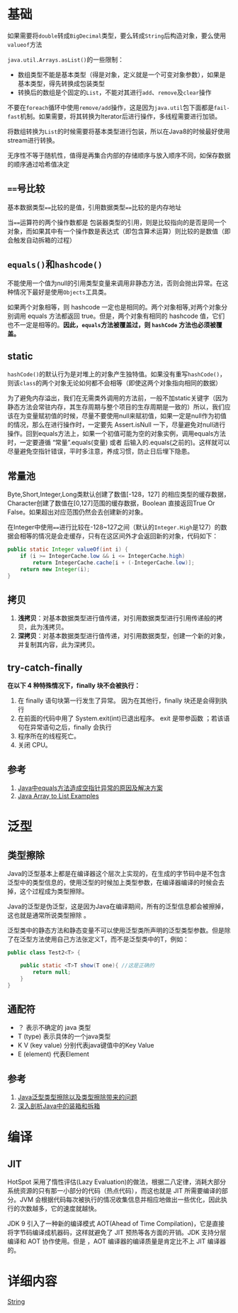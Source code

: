 # 基础

如果需要将`double`转成`BigDecimal`类型，要么转成`String`后构造对象，要么使用`valueof`方法

`java.util.Arrays.asList()`的一些限制：

- 数组类型不能是基本类型（得是对象，定义就是一个可变对象参数），如果是基本类型，得先转换成包装类型
- 转换后的数组是个固定的`List`，不能对其进行`add`、`remove`及`clear`操作

不要在`foreach`循环中使用`remove/add`操作，这是因为`java.util`包下面都是`fail-fast`机制。如果需要，将其转换为Iterator后进行操作，多线程需要进行加锁。

将数组转换为`List`的时候需要将基本类型进行包装，所以在Java8的时候最好使用stream进行转换。

无序性不等于随机性，值得是再集合内部的存储顺序与放入顺序不同，如保存数据的顺序通过哈希值决定

## `==`号比较

基本数据类型`==`比较的是值，引用数据类型`==`比较的是内存地址

当`==`运算符的两个操作数都是 包装器类型的引用，则是比较指向的是否是同一个对象，而如果其中有一个操作数是表达式（即包含算术运算）则比较的是数值（即会触发自动拆箱的过程）

## `equals()`和`hashcode()`

不能使用一个值为null的引用类型变量来调用非静态方法，否则会抛出异常。在这种情况下最好是使用`Objects`工具类。

如果两个对象相等，则 hashcode 一定也是相同的。两个对象相等,对两个对象分别调用 equals 方法都返回 true。但是，两个对象有相同的 hashcode 值，它们也不一定是相等的。**因此，`equals`方法被覆盖过，则 `hashCode` 方法也必须被覆盖。**

## static

`hashCode()`的默认行为是对堆上的对象产生独特值。如果没有重写`hashCode()`，则该`class`的两个对象无论如何都不会相等（即使这两个对象指向相同的数据）

为了避免内存溢出，我们在无需类外调用的方法前，一般不加static关键字（因为静态方法会常驻内存，其生存周期与整个项目的生存周期是一致的）所以，我们应该在为变量赋初值的时候，尽量不要使用null来赋初值，如果一定是null作为初值的情况，那么在进行操作时，一定要先 Assert.isNull 一下，尽量避免对null进行操作。回到equals方法上，如果一个初值可能为空的对象实例，调用equals方法时，一定要遵循 “常量”.equals(变量) 或者 后输入的.equals(之前的)。这样就可以尽量避免空指针错误，平时多注意，养成习惯，防止日后埋下隐患。

## 常量池

Byte,Short,Integer,Long类默认创建了数值[-128，127] 的相应类型的缓存数据，Character创建了数值在[0,127]范围的缓存数据，Boolean 直接返回True Or False。如果超出对应范围仍然会去创建新的对象。

在Integer中使用`==`进行比较在-128~127之间（默认的`Integer.High`是127）的数据会相等的情况是会走缓存，只有在这区间外才会返回新的对象，代码如下：

```java
public static Integer valueOf(int i) {
    if (i >= IntegerCache.low && i <= IntegerCache.high)
        return IntegerCache.cache[i + (-IntegerCache.low)];
    return new Integer(i);
}
```

## 拷贝

1. **浅拷贝**：对基本数据类型进行值传递，对引用数据类型进行引用传递般的拷贝，此为浅拷贝。
2. **深拷贝**：对基本数据类型进行值传递，对引用数据类型，创建一个新的对象，并复制其内容，此为深拷贝。

## try-catch-finally

**在以下 4 种特殊情况下，finally 块不会被执行：**

1. 在 finally 语句块第一行发生了异常。 因为在其他行，finally 块还是会得到执行
2. 在前面的代码中用了 System.exit(int)已退出程序。 exit 是带参函数 ；若该语句在异常语句之后，finally 会执行
3. 程序所在的线程死亡。
4. 关闭 CPU。

## 参考

1. [Java中equals方法造成空指针异常的原因及解决方案](https://blog.csdn.net/tick_tock97/article/details/72824894)
2. [Java Array to List Examples](https://javadevnotes.com/java-array-to-list-examples)

# 泛型

## 类型擦除

Java的泛型基本上都是在编译器这个层次上实现的，在生成的字节码中是不包含泛型中的类型信息的，使用泛型的时候加上类型参数，在编译器编译的时候会去掉，这个过程成为类型擦除。

Java的泛型是伪泛型，这是因为Java在编译期间，所有的泛型信息都会被擦掉，这也就是通常所说类型擦除 。

泛型类中的静态方法和静态变量不可以使用泛型类所声明的泛型类型参数。但是除了在泛型方法使用自己方法张定义T，而不是泛型类中的T，例如：

```java
public class Test2<T> {    

    public static <T>T show(T one){ //这是正确的    
        return null;    
    }    
}
```

## 通配符

- ？ 表示不确定的 java 类型
- T (type) 表示具体的一个java类型
- K V (key value) 分别代表java键值中的Key Value
- E (element) 代表Element

## 参考

1. [Java泛型类型擦除以及类型擦除带来的问题](https://www.cnblogs.com/wuqinglong/p/9456193.html)
2. [深入剖析Java中的装箱和拆箱](https://www.cnblogs.com/dolphin0520/p/3780005.html)

# 编译

## JIT

HotSpot 采用了惰性评估(Lazy Evaluation)的做法，根据二八定律，消耗大部分系统资源的只有那一小部分的代码（热点代码），而这也就是 JIT 所需要编译的部分。JVM 会根据代码每次被执行的情况收集信息并相应地做出一些优化，因此执行的次数越多，它的速度就越快。

JDK 9 引入了一种新的编译模式 AOT(Ahead of Time Compilation)，它是直接将字节码编译成机器码，这样就避免了 JIT 预热等各方面的开销。JDK 支持分层编译和 AOT 协作使用。但是 ，AOT 编译器的编译质量是肯定比不上 JIT 编译器的。

# 详细内容

[String](https://www.notion.so/String-b1479415de7845869aeb755e9a1e0668?pvs=21)